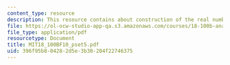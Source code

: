 ```yaml
---
content_type: resource
description: This resource contains about construction of the real numbers and notes.
file: https://ol-ocw-studio-app-qa.s3.amazonaws.com/courses/18-100b-analysis-i-fall-2010/396f95b804282d5e3b30204f22746375_MIT18_100BF10_pset5.pdf
file_type: application/pdf
resourcetype: Document
title: MIT18_100BF10_pset5.pdf
uid: 396f95b8-0428-2d5e-3b30-204f22746375
---
```

